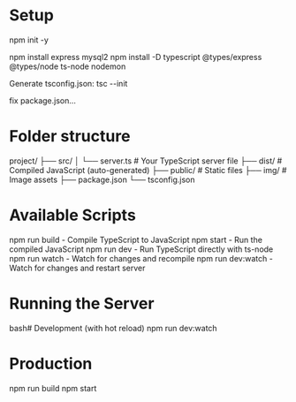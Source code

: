 # Setup

npm init -y

npm install express mysql2
npm install -D typescript @types/express @types/node ts-node nodemon

Generate tsconfig.json:
tsc --init

fix package.json...

# Folder structure

project/
├── src/
│   └── server.ts          # Your TypeScript server file
├── dist/                  # Compiled JavaScript (auto-generated)
├── public/               # Static files
├── img/                  # Image assets
├── package.json
└── tsconfig.json

# Available Scripts

npm run build - Compile TypeScript to JavaScript
npm start - Run the compiled JavaScript
npm run dev - Run TypeScript directly with ts-node
npm run watch - Watch for changes and recompile
npm run dev:watch - Watch for changes and restart server

# Running the Server
bash# Development (with hot reload)
npm run dev:watch

# Production
npm run build
npm start

